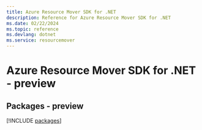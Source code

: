 ```yaml
---
title: Azure Resource Mover SDK for .NET
description: Reference for Azure Resource Mover SDK for .NET
ms.date: 02/22/2024
ms.topic: reference
ms.devlang: dotnet
ms.service: resourcemover
---
```

# Azure Resource Mover SDK for .NET - preview
## Packages - preview
[!INCLUDE [packages](resource-mover-index.md)]